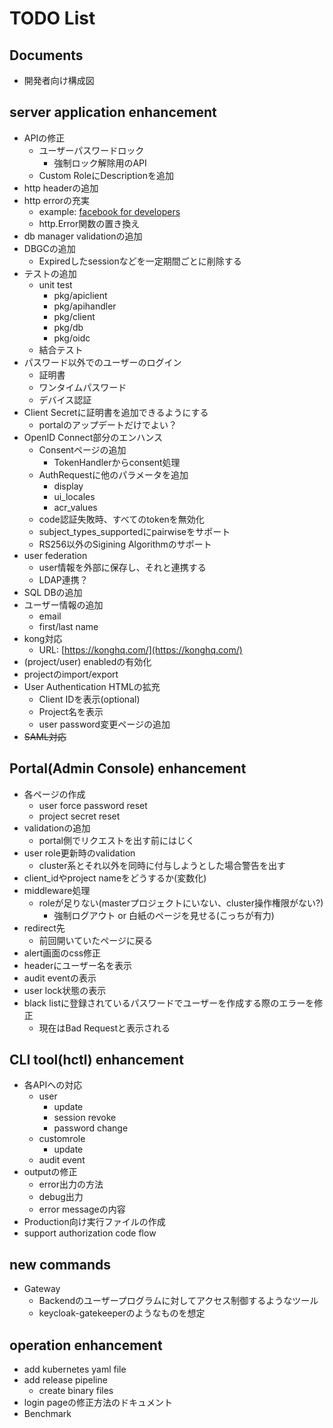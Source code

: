 # TODO List

## Documents

- 開発者向け構成図

## server application enhancement

- APIの修正
  - ユーザーパスワードロック
    - 強制ロック解除用のAPI
  - Custom RoleにDescriptionを追加
- http headerの追加
- http errorの充実
  - example: [facebook for developers](https://developers.facebook.com/docs/messenger-platform/reference/send-api/error-codes?locale=ja_JP)
  - http.Error関数の置き換え
- db manager validationの追加
- DBGCの追加
  - Expiredしたsessionなどを一定期間ごとに削除する
- テストの追加
  - unit test
    - pkg/apiclient
    - pkg/apihandler
    - pkg/client
    - pkg/db
    - pkg/oidc
  - 結合テスト
- パスワード以外でのユーザーのログイン
  - 証明書
  - ワンタイムパスワード
  - デバイス認証
- Client Secretに証明書を追加できるようにする
  - portalのアップデートだけでよい？
- OpenID Connect部分のエンハンス
  - Consentページの追加
    - TokenHandlerからconsent処理
  - AuthRequestに他のパラメータを追加
    - display
    - ui_locales
    - acr_values
  - code認証失敗時、すべてのtokenを無効化
  - subject_types_supportedにpairwiseをサポート
  - RS256以外のSigining Algorithmのサポート
- user federation
  - user情報を外部に保存し、それと連携する
  - LDAP連携？
- SQL DBの追加
- ユーザー情報の追加
  - email
  - first/last name
- kong対応
  - URL: [https://konghq.com/](https://konghq.com/)
- (project/user) enabledの有効化
- projectのimport/export
- User Authentication HTMLの拡充
  - Client IDを表示(optional)
  - Project名を表示
  - user password変更ページの追加
- ~~SAML対応~~

## Portal(Admin Console) enhancement

- 各ページの作成
  - user force password reset
  - project secret reset
- validationの追加
  - portal側でリクエストを出す前にはじく
- user role更新時のvalidation
  - cluster系とそれ以外を同時に付与しようとした場合警告を出す
- client_idやproject nameをどうするか(変数化)
- middleware処理
  - roleが足りない(masterプロジェクトにいない、cluster操作権限がない?)
    - 強制ログアウト or 白紙のページを見せる(こっちが有力)
- redirect先
  - 前回開いていたページに戻る
- alert画面のcss修正
- headerにユーザー名を表示
- audit eventの表示
- user lock状態の表示
- black listに登録されているパスワードでユーザーを作成する際のエラーを修正
  - 現在はBad Requestと表示される

## CLI tool(hctl) enhancement

- 各APIへの対応
  - user
    - update
    - session revoke
    - password change
  - customrole
    - update
  - audit event
- outputの修正
  - error出力の方法
  - debug出力
  - error messageの内容
- Production向け実行ファイルの作成
- support authorization code flow

## new commands

- Gateway
  - Backendのユーザープログラムに対してアクセス制御するようなツール
  - keycloak-gatekeeperのようなものを想定

## operation enhancement

- add kubernetes yaml file
- add release pipeline
  - create binary files
- login pageの修正方法のドキュメント
- Benchmark

